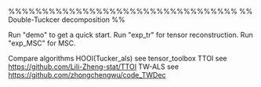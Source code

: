 %%%%%%%%%%%%%%%%%%%%%%%%%%%%%%%%%%
%% Double-Tuckcer decomposition %%

Run "demo" to get a quick start. 
Run "exp_tr" for tensor reconstruction.
Run "exp_MSC" for MSC.

Compare algorithms HOOI(Tucker_als) see tensor_toolbox 
TTOI see https://github.com/Lili-Zheng-stat/TTOI
TW-ALS see https://github.com/zhongchengwu/code_TWDec


